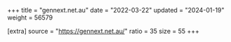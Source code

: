 +++
title = "gennext.net.au"
date = "2022-03-22"
updated = "2024-01-19"
weight = 56579

[extra]
source = "https://gennext.net.au/"
ratio = 35
size = 55
+++

